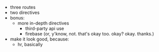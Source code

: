 * three routes
* two directives
* bonus:
  - more in-depth directives
	- third-party api use
	- firebase (or, y'know, not. that's okay too. okay? okay. thanks.)
* make it look good, because:
  - hr, basically

